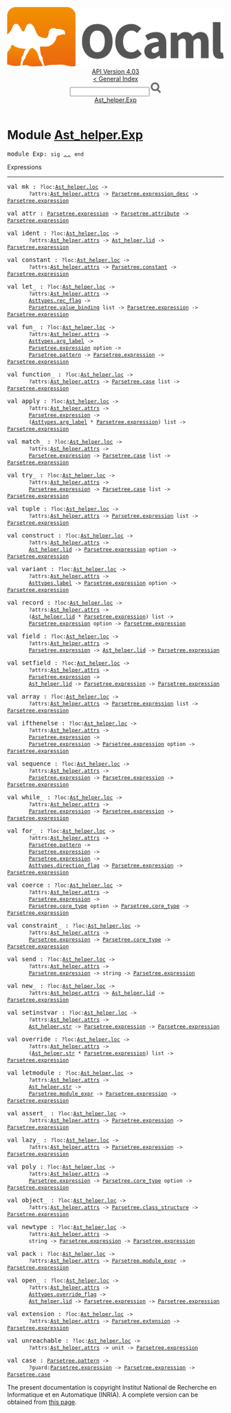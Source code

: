 <!-- ((! set title API !)) ((! set documentation !)) ((! set api !)) ((! set nobreadcrumb !)) -->
<div class="api"><header><nav class="toc brand"><a class="brand" href="https://ocaml.org/"><img src="colour-logo-gray.svg" class="svg" alt="OCaml"></a></nav><nav class="toc"><div class="toc_version"><a href="/docs" id="version-select">API Version 4.03</a></div><a href="index.html">&lt; General Index</a><div class="api_search"><input type="text" name="apisearch" id="api_search" oninput="mySearch(false);" onkeypress="this.oninput();" onclick="this.oninput();" onpaste="this.oninput();">
<img src="search_icon.svg" alt="Search" class="svg" onclick="mySearch(false)"></div>
<div id="search_results"></div><div class="toc_title"><a href="#top">Ast_helper.Exp</a></div><ul></ul></nav></header>

<h1>Module <a href="type_Ast_helper.Exp.html">Ast_helper.Exp</a></h1>

<pre><span class="keyword">module</span> Exp: <code class="code"><span class="keyword">sig</span></code> <a href="Ast_helper.Exp.html">..</a> <code class="code"><span class="keyword">end</span></code></pre><div class="info module top">
Expressions<br>
</div>
<hr width="100%">

<pre><span id="VALmk"><span class="keyword">val</span> mk</span> : <code class="type">?loc:<a href="Ast_helper.html#TYPEloc">Ast_helper.loc</a> -&gt;<br>       ?attrs:<a href="Ast_helper.html#TYPEattrs">Ast_helper.attrs</a> -&gt; <a href="Parsetree.html#TYPEexpression_desc">Parsetree.expression_desc</a> -&gt; <a href="Parsetree.html#TYPEexpression">Parsetree.expression</a></code></pre>
<pre><span id="VALattr"><span class="keyword">val</span> attr</span> : <code class="type"><a href="Parsetree.html#TYPEexpression">Parsetree.expression</a> -&gt; <a href="Parsetree.html#TYPEattribute">Parsetree.attribute</a> -&gt; <a href="Parsetree.html#TYPEexpression">Parsetree.expression</a></code></pre>
<pre><span id="VALident"><span class="keyword">val</span> ident</span> : <code class="type">?loc:<a href="Ast_helper.html#TYPEloc">Ast_helper.loc</a> -&gt;<br>       ?attrs:<a href="Ast_helper.html#TYPEattrs">Ast_helper.attrs</a> -&gt; <a href="Ast_helper.html#TYPElid">Ast_helper.lid</a> -&gt; <a href="Parsetree.html#TYPEexpression">Parsetree.expression</a></code></pre>
<pre><span id="VALconstant"><span class="keyword">val</span> constant</span> : <code class="type">?loc:<a href="Ast_helper.html#TYPEloc">Ast_helper.loc</a> -&gt;<br>       ?attrs:<a href="Ast_helper.html#TYPEattrs">Ast_helper.attrs</a> -&gt; <a href="Parsetree.html#TYPEconstant">Parsetree.constant</a> -&gt; <a href="Parsetree.html#TYPEexpression">Parsetree.expression</a></code></pre>
<pre><span id="VALlet_"><span class="keyword">val</span> let_</span> : <code class="type">?loc:<a href="Ast_helper.html#TYPEloc">Ast_helper.loc</a> -&gt;<br>       ?attrs:<a href="Ast_helper.html#TYPEattrs">Ast_helper.attrs</a> -&gt;<br>       <a href="Asttypes.html#TYPErec_flag">Asttypes.rec_flag</a> -&gt;<br>       <a href="Parsetree.html#TYPEvalue_binding">Parsetree.value_binding</a> list -&gt; <a href="Parsetree.html#TYPEexpression">Parsetree.expression</a> -&gt; <a href="Parsetree.html#TYPEexpression">Parsetree.expression</a></code></pre>
<pre><span id="VALfun_"><span class="keyword">val</span> fun_</span> : <code class="type">?loc:<a href="Ast_helper.html#TYPEloc">Ast_helper.loc</a> -&gt;<br>       ?attrs:<a href="Ast_helper.html#TYPEattrs">Ast_helper.attrs</a> -&gt;<br>       <a href="Asttypes.html#TYPEarg_label">Asttypes.arg_label</a> -&gt;<br>       <a href="Parsetree.html#TYPEexpression">Parsetree.expression</a> option -&gt;<br>       <a href="Parsetree.html#TYPEpattern">Parsetree.pattern</a> -&gt; <a href="Parsetree.html#TYPEexpression">Parsetree.expression</a> -&gt; <a href="Parsetree.html#TYPEexpression">Parsetree.expression</a></code></pre>
<pre><span id="VALfunction_"><span class="keyword">val</span> function_</span> : <code class="type">?loc:<a href="Ast_helper.html#TYPEloc">Ast_helper.loc</a> -&gt;<br>       ?attrs:<a href="Ast_helper.html#TYPEattrs">Ast_helper.attrs</a> -&gt; <a href="Parsetree.html#TYPEcase">Parsetree.case</a> list -&gt; <a href="Parsetree.html#TYPEexpression">Parsetree.expression</a></code></pre>
<pre><span id="VALapply"><span class="keyword">val</span> apply</span> : <code class="type">?loc:<a href="Ast_helper.html#TYPEloc">Ast_helper.loc</a> -&gt;<br>       ?attrs:<a href="Ast_helper.html#TYPEattrs">Ast_helper.attrs</a> -&gt;<br>       <a href="Parsetree.html#TYPEexpression">Parsetree.expression</a> -&gt;<br>       (<a href="Asttypes.html#TYPEarg_label">Asttypes.arg_label</a> * <a href="Parsetree.html#TYPEexpression">Parsetree.expression</a>) list -&gt; <a href="Parsetree.html#TYPEexpression">Parsetree.expression</a></code></pre>
<pre><span id="VALmatch_"><span class="keyword">val</span> match_</span> : <code class="type">?loc:<a href="Ast_helper.html#TYPEloc">Ast_helper.loc</a> -&gt;<br>       ?attrs:<a href="Ast_helper.html#TYPEattrs">Ast_helper.attrs</a> -&gt;<br>       <a href="Parsetree.html#TYPEexpression">Parsetree.expression</a> -&gt; <a href="Parsetree.html#TYPEcase">Parsetree.case</a> list -&gt; <a href="Parsetree.html#TYPEexpression">Parsetree.expression</a></code></pre>
<pre><span id="VALtry_"><span class="keyword">val</span> try_</span> : <code class="type">?loc:<a href="Ast_helper.html#TYPEloc">Ast_helper.loc</a> -&gt;<br>       ?attrs:<a href="Ast_helper.html#TYPEattrs">Ast_helper.attrs</a> -&gt;<br>       <a href="Parsetree.html#TYPEexpression">Parsetree.expression</a> -&gt; <a href="Parsetree.html#TYPEcase">Parsetree.case</a> list -&gt; <a href="Parsetree.html#TYPEexpression">Parsetree.expression</a></code></pre>
<pre><span id="VALtuple"><span class="keyword">val</span> tuple</span> : <code class="type">?loc:<a href="Ast_helper.html#TYPEloc">Ast_helper.loc</a> -&gt;<br>       ?attrs:<a href="Ast_helper.html#TYPEattrs">Ast_helper.attrs</a> -&gt; <a href="Parsetree.html#TYPEexpression">Parsetree.expression</a> list -&gt; <a href="Parsetree.html#TYPEexpression">Parsetree.expression</a></code></pre>
<pre><span id="VALconstruct"><span class="keyword">val</span> construct</span> : <code class="type">?loc:<a href="Ast_helper.html#TYPEloc">Ast_helper.loc</a> -&gt;<br>       ?attrs:<a href="Ast_helper.html#TYPEattrs">Ast_helper.attrs</a> -&gt;<br>       <a href="Ast_helper.html#TYPElid">Ast_helper.lid</a> -&gt; <a href="Parsetree.html#TYPEexpression">Parsetree.expression</a> option -&gt; <a href="Parsetree.html#TYPEexpression">Parsetree.expression</a></code></pre>
<pre><span id="VALvariant"><span class="keyword">val</span> variant</span> : <code class="type">?loc:<a href="Ast_helper.html#TYPEloc">Ast_helper.loc</a> -&gt;<br>       ?attrs:<a href="Ast_helper.html#TYPEattrs">Ast_helper.attrs</a> -&gt;<br>       <a href="Asttypes.html#TYPElabel">Asttypes.label</a> -&gt; <a href="Parsetree.html#TYPEexpression">Parsetree.expression</a> option -&gt; <a href="Parsetree.html#TYPEexpression">Parsetree.expression</a></code></pre>
<pre><span id="VALrecord"><span class="keyword">val</span> record</span> : <code class="type">?loc:<a href="Ast_helper.html#TYPEloc">Ast_helper.loc</a> -&gt;<br>       ?attrs:<a href="Ast_helper.html#TYPEattrs">Ast_helper.attrs</a> -&gt;<br>       (<a href="Ast_helper.html#TYPElid">Ast_helper.lid</a> * <a href="Parsetree.html#TYPEexpression">Parsetree.expression</a>) list -&gt;<br>       <a href="Parsetree.html#TYPEexpression">Parsetree.expression</a> option -&gt; <a href="Parsetree.html#TYPEexpression">Parsetree.expression</a></code></pre>
<pre><span id="VALfield"><span class="keyword">val</span> field</span> : <code class="type">?loc:<a href="Ast_helper.html#TYPEloc">Ast_helper.loc</a> -&gt;<br>       ?attrs:<a href="Ast_helper.html#TYPEattrs">Ast_helper.attrs</a> -&gt;<br>       <a href="Parsetree.html#TYPEexpression">Parsetree.expression</a> -&gt; <a href="Ast_helper.html#TYPElid">Ast_helper.lid</a> -&gt; <a href="Parsetree.html#TYPEexpression">Parsetree.expression</a></code></pre>
<pre><span id="VALsetfield"><span class="keyword">val</span> setfield</span> : <code class="type">?loc:<a href="Ast_helper.html#TYPEloc">Ast_helper.loc</a> -&gt;<br>       ?attrs:<a href="Ast_helper.html#TYPEattrs">Ast_helper.attrs</a> -&gt;<br>       <a href="Parsetree.html#TYPEexpression">Parsetree.expression</a> -&gt;<br>       <a href="Ast_helper.html#TYPElid">Ast_helper.lid</a> -&gt; <a href="Parsetree.html#TYPEexpression">Parsetree.expression</a> -&gt; <a href="Parsetree.html#TYPEexpression">Parsetree.expression</a></code></pre>
<pre><span id="VALarray"><span class="keyword">val</span> array</span> : <code class="type">?loc:<a href="Ast_helper.html#TYPEloc">Ast_helper.loc</a> -&gt;<br>       ?attrs:<a href="Ast_helper.html#TYPEattrs">Ast_helper.attrs</a> -&gt; <a href="Parsetree.html#TYPEexpression">Parsetree.expression</a> list -&gt; <a href="Parsetree.html#TYPEexpression">Parsetree.expression</a></code></pre>
<pre><span id="VALifthenelse"><span class="keyword">val</span> ifthenelse</span> : <code class="type">?loc:<a href="Ast_helper.html#TYPEloc">Ast_helper.loc</a> -&gt;<br>       ?attrs:<a href="Ast_helper.html#TYPEattrs">Ast_helper.attrs</a> -&gt;<br>       <a href="Parsetree.html#TYPEexpression">Parsetree.expression</a> -&gt;<br>       <a href="Parsetree.html#TYPEexpression">Parsetree.expression</a> -&gt; <a href="Parsetree.html#TYPEexpression">Parsetree.expression</a> option -&gt; <a href="Parsetree.html#TYPEexpression">Parsetree.expression</a></code></pre>
<pre><span id="VALsequence"><span class="keyword">val</span> sequence</span> : <code class="type">?loc:<a href="Ast_helper.html#TYPEloc">Ast_helper.loc</a> -&gt;<br>       ?attrs:<a href="Ast_helper.html#TYPEattrs">Ast_helper.attrs</a> -&gt;<br>       <a href="Parsetree.html#TYPEexpression">Parsetree.expression</a> -&gt; <a href="Parsetree.html#TYPEexpression">Parsetree.expression</a> -&gt; <a href="Parsetree.html#TYPEexpression">Parsetree.expression</a></code></pre>
<pre><span id="VALwhile_"><span class="keyword">val</span> while_</span> : <code class="type">?loc:<a href="Ast_helper.html#TYPEloc">Ast_helper.loc</a> -&gt;<br>       ?attrs:<a href="Ast_helper.html#TYPEattrs">Ast_helper.attrs</a> -&gt;<br>       <a href="Parsetree.html#TYPEexpression">Parsetree.expression</a> -&gt; <a href="Parsetree.html#TYPEexpression">Parsetree.expression</a> -&gt; <a href="Parsetree.html#TYPEexpression">Parsetree.expression</a></code></pre>
<pre><span id="VALfor_"><span class="keyword">val</span> for_</span> : <code class="type">?loc:<a href="Ast_helper.html#TYPEloc">Ast_helper.loc</a> -&gt;<br>       ?attrs:<a href="Ast_helper.html#TYPEattrs">Ast_helper.attrs</a> -&gt;<br>       <a href="Parsetree.html#TYPEpattern">Parsetree.pattern</a> -&gt;<br>       <a href="Parsetree.html#TYPEexpression">Parsetree.expression</a> -&gt;<br>       <a href="Parsetree.html#TYPEexpression">Parsetree.expression</a> -&gt;<br>       <a href="Asttypes.html#TYPEdirection_flag">Asttypes.direction_flag</a> -&gt; <a href="Parsetree.html#TYPEexpression">Parsetree.expression</a> -&gt; <a href="Parsetree.html#TYPEexpression">Parsetree.expression</a></code></pre>
<pre><span id="VALcoerce"><span class="keyword">val</span> coerce</span> : <code class="type">?loc:<a href="Ast_helper.html#TYPEloc">Ast_helper.loc</a> -&gt;<br>       ?attrs:<a href="Ast_helper.html#TYPEattrs">Ast_helper.attrs</a> -&gt;<br>       <a href="Parsetree.html#TYPEexpression">Parsetree.expression</a> -&gt;<br>       <a href="Parsetree.html#TYPEcore_type">Parsetree.core_type</a> option -&gt; <a href="Parsetree.html#TYPEcore_type">Parsetree.core_type</a> -&gt; <a href="Parsetree.html#TYPEexpression">Parsetree.expression</a></code></pre>
<pre><span id="VALconstraint_"><span class="keyword">val</span> constraint_</span> : <code class="type">?loc:<a href="Ast_helper.html#TYPEloc">Ast_helper.loc</a> -&gt;<br>       ?attrs:<a href="Ast_helper.html#TYPEattrs">Ast_helper.attrs</a> -&gt;<br>       <a href="Parsetree.html#TYPEexpression">Parsetree.expression</a> -&gt; <a href="Parsetree.html#TYPEcore_type">Parsetree.core_type</a> -&gt; <a href="Parsetree.html#TYPEexpression">Parsetree.expression</a></code></pre>
<pre><span id="VALsend"><span class="keyword">val</span> send</span> : <code class="type">?loc:<a href="Ast_helper.html#TYPEloc">Ast_helper.loc</a> -&gt;<br>       ?attrs:<a href="Ast_helper.html#TYPEattrs">Ast_helper.attrs</a> -&gt;<br>       <a href="Parsetree.html#TYPEexpression">Parsetree.expression</a> -&gt; string -&gt; <a href="Parsetree.html#TYPEexpression">Parsetree.expression</a></code></pre>
<pre><span id="VALnew_"><span class="keyword">val</span> new_</span> : <code class="type">?loc:<a href="Ast_helper.html#TYPEloc">Ast_helper.loc</a> -&gt;<br>       ?attrs:<a href="Ast_helper.html#TYPEattrs">Ast_helper.attrs</a> -&gt; <a href="Ast_helper.html#TYPElid">Ast_helper.lid</a> -&gt; <a href="Parsetree.html#TYPEexpression">Parsetree.expression</a></code></pre>
<pre><span id="VALsetinstvar"><span class="keyword">val</span> setinstvar</span> : <code class="type">?loc:<a href="Ast_helper.html#TYPEloc">Ast_helper.loc</a> -&gt;<br>       ?attrs:<a href="Ast_helper.html#TYPEattrs">Ast_helper.attrs</a> -&gt;<br>       <a href="Ast_helper.html#TYPEstr">Ast_helper.str</a> -&gt; <a href="Parsetree.html#TYPEexpression">Parsetree.expression</a> -&gt; <a href="Parsetree.html#TYPEexpression">Parsetree.expression</a></code></pre>
<pre><span id="VALoverride"><span class="keyword">val</span> override</span> : <code class="type">?loc:<a href="Ast_helper.html#TYPEloc">Ast_helper.loc</a> -&gt;<br>       ?attrs:<a href="Ast_helper.html#TYPEattrs">Ast_helper.attrs</a> -&gt;<br>       (<a href="Ast_helper.html#TYPEstr">Ast_helper.str</a> * <a href="Parsetree.html#TYPEexpression">Parsetree.expression</a>) list -&gt; <a href="Parsetree.html#TYPEexpression">Parsetree.expression</a></code></pre>
<pre><span id="VALletmodule"><span class="keyword">val</span> letmodule</span> : <code class="type">?loc:<a href="Ast_helper.html#TYPEloc">Ast_helper.loc</a> -&gt;<br>       ?attrs:<a href="Ast_helper.html#TYPEattrs">Ast_helper.attrs</a> -&gt;<br>       <a href="Ast_helper.html#TYPEstr">Ast_helper.str</a> -&gt;<br>       <a href="Parsetree.html#TYPEmodule_expr">Parsetree.module_expr</a> -&gt; <a href="Parsetree.html#TYPEexpression">Parsetree.expression</a> -&gt; <a href="Parsetree.html#TYPEexpression">Parsetree.expression</a></code></pre>
<pre><span id="VALassert_"><span class="keyword">val</span> assert_</span> : <code class="type">?loc:<a href="Ast_helper.html#TYPEloc">Ast_helper.loc</a> -&gt;<br>       ?attrs:<a href="Ast_helper.html#TYPEattrs">Ast_helper.attrs</a> -&gt; <a href="Parsetree.html#TYPEexpression">Parsetree.expression</a> -&gt; <a href="Parsetree.html#TYPEexpression">Parsetree.expression</a></code></pre>
<pre><span id="VALlazy_"><span class="keyword">val</span> lazy_</span> : <code class="type">?loc:<a href="Ast_helper.html#TYPEloc">Ast_helper.loc</a> -&gt;<br>       ?attrs:<a href="Ast_helper.html#TYPEattrs">Ast_helper.attrs</a> -&gt; <a href="Parsetree.html#TYPEexpression">Parsetree.expression</a> -&gt; <a href="Parsetree.html#TYPEexpression">Parsetree.expression</a></code></pre>
<pre><span id="VALpoly"><span class="keyword">val</span> poly</span> : <code class="type">?loc:<a href="Ast_helper.html#TYPEloc">Ast_helper.loc</a> -&gt;<br>       ?attrs:<a href="Ast_helper.html#TYPEattrs">Ast_helper.attrs</a> -&gt;<br>       <a href="Parsetree.html#TYPEexpression">Parsetree.expression</a> -&gt; <a href="Parsetree.html#TYPEcore_type">Parsetree.core_type</a> option -&gt; <a href="Parsetree.html#TYPEexpression">Parsetree.expression</a></code></pre>
<pre><span id="VALobject_"><span class="keyword">val</span> object_</span> : <code class="type">?loc:<a href="Ast_helper.html#TYPEloc">Ast_helper.loc</a> -&gt;<br>       ?attrs:<a href="Ast_helper.html#TYPEattrs">Ast_helper.attrs</a> -&gt; <a href="Parsetree.html#TYPEclass_structure">Parsetree.class_structure</a> -&gt; <a href="Parsetree.html#TYPEexpression">Parsetree.expression</a></code></pre>
<pre><span id="VALnewtype"><span class="keyword">val</span> newtype</span> : <code class="type">?loc:<a href="Ast_helper.html#TYPEloc">Ast_helper.loc</a> -&gt;<br>       ?attrs:<a href="Ast_helper.html#TYPEattrs">Ast_helper.attrs</a> -&gt;<br>       string -&gt; <a href="Parsetree.html#TYPEexpression">Parsetree.expression</a> -&gt; <a href="Parsetree.html#TYPEexpression">Parsetree.expression</a></code></pre>
<pre><span id="VALpack"><span class="keyword">val</span> pack</span> : <code class="type">?loc:<a href="Ast_helper.html#TYPEloc">Ast_helper.loc</a> -&gt;<br>       ?attrs:<a href="Ast_helper.html#TYPEattrs">Ast_helper.attrs</a> -&gt; <a href="Parsetree.html#TYPEmodule_expr">Parsetree.module_expr</a> -&gt; <a href="Parsetree.html#TYPEexpression">Parsetree.expression</a></code></pre>
<pre><span id="VALopen_"><span class="keyword">val</span> open_</span> : <code class="type">?loc:<a href="Ast_helper.html#TYPEloc">Ast_helper.loc</a> -&gt;<br>       ?attrs:<a href="Ast_helper.html#TYPEattrs">Ast_helper.attrs</a> -&gt;<br>       <a href="Asttypes.html#TYPEoverride_flag">Asttypes.override_flag</a> -&gt;<br>       <a href="Ast_helper.html#TYPElid">Ast_helper.lid</a> -&gt; <a href="Parsetree.html#TYPEexpression">Parsetree.expression</a> -&gt; <a href="Parsetree.html#TYPEexpression">Parsetree.expression</a></code></pre>
<pre><span id="VALextension"><span class="keyword">val</span> extension</span> : <code class="type">?loc:<a href="Ast_helper.html#TYPEloc">Ast_helper.loc</a> -&gt;<br>       ?attrs:<a href="Ast_helper.html#TYPEattrs">Ast_helper.attrs</a> -&gt; <a href="Parsetree.html#TYPEextension">Parsetree.extension</a> -&gt; <a href="Parsetree.html#TYPEexpression">Parsetree.expression</a></code></pre>
<pre><span id="VALunreachable"><span class="keyword">val</span> unreachable</span> : <code class="type">?loc:<a href="Ast_helper.html#TYPEloc">Ast_helper.loc</a> -&gt;<br>       ?attrs:<a href="Ast_helper.html#TYPEattrs">Ast_helper.attrs</a> -&gt; unit -&gt; <a href="Parsetree.html#TYPEexpression">Parsetree.expression</a></code></pre>
<pre><span id="VALcase"><span class="keyword">val</span> case</span> : <code class="type"><a href="Parsetree.html#TYPEpattern">Parsetree.pattern</a> -&gt;<br>       ?guard:<a href="Parsetree.html#TYPEexpression">Parsetree.expression</a> -&gt; <a href="Parsetree.html#TYPEexpression">Parsetree.expression</a> -&gt; <a href="Parsetree.html#TYPEcase">Parsetree.case</a></code></pre><div class="copyright">The present documentation is copyright Institut National de Recherche en Informatique et en Automatique (INRIA). A complete version can be obtained from <a href="http://caml.inria.fr/pub/docs/manual-ocaml/">this page</a>.</div></div>